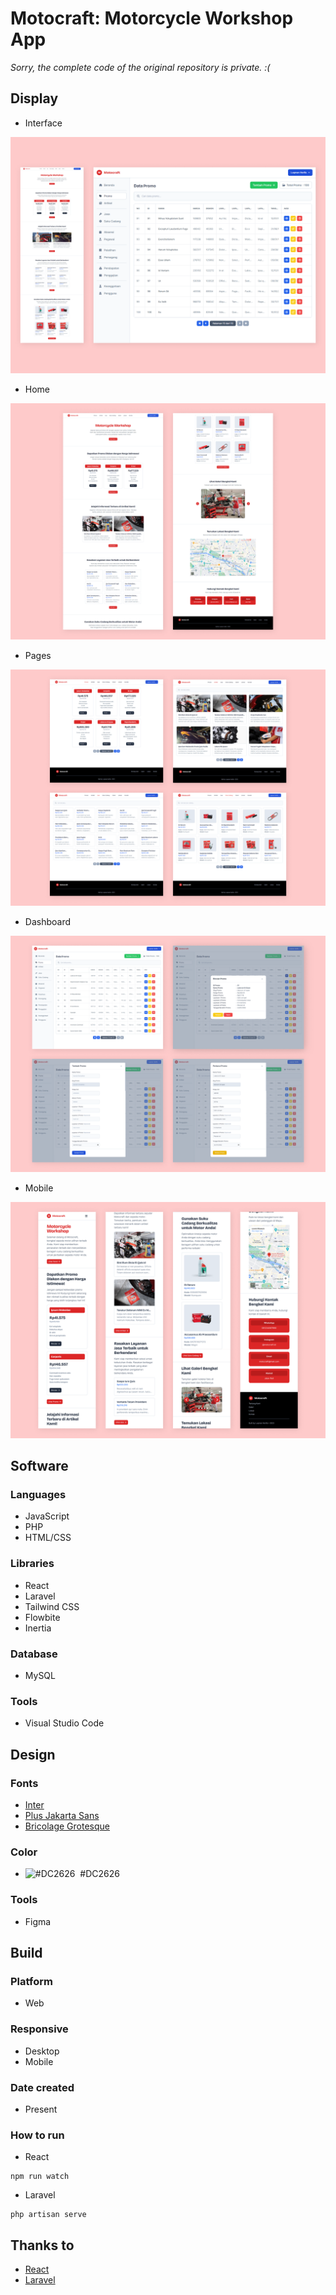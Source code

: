 # Motocraft: Motorcycle Workshop App

*Sorry, the complete code of the original repository is private. :(*

## Display

  - Interface
    
![Display](https://raw.githubusercontent.com/luqmanherifa/luqman-herifa-personal-portfolio-v2/main/public/works/motocraft.png)

  - Home
    
![Display](https://raw.githubusercontent.com/luqmanherifa/luqman-herifa-personal-portfolio-v2/main/public/works/detail/motocrat01.png)

  - Pages
    
![Display](https://raw.githubusercontent.com/luqmanherifa/luqman-herifa-personal-portfolio-v2/main/public/works/detail/motocrat02.png)

  - Dashboard
    
![Display](https://raw.githubusercontent.com/luqmanherifa/luqman-herifa-personal-portfolio-v2/main/public/works/detail/motocrat03.png)

  - Mobile
    
![Display](https://raw.githubusercontent.com/luqmanherifa/luqman-herifa-personal-portfolio-v2/main/public/works/detail/motocrat04.png)

## Software
### Languages
  - JavaScript
  - PHP
  - HTML/CSS

### Libraries
  - React
  - Laravel
  - Tailwind CSS
  - Flowbite
  - Inertia

### Database
  - MySQL

### Tools
  - Visual Studio Code

## Design
### Fonts
  - [Inter](https://fonts.google.com/specimen/Inter)
  - [Plus Jakarta Sans](https://fonts.google.com/specimen/Plus+Jakarta+Sans)
  - [Bricolage Grotesque](https://fonts.google.com/specimen/Bricolage+Grotesque)

### Color
  - ![#DC2626](https://placehold.co/20x20/DC2626/DC2626.png)  #DC2626

### Tools
  - Figma

## Build
### Platform
  - Web

### Responsive
  - Desktop
  - Mobile

### Date created
  - Present

### How to run
  - React
```
npm run watch
```
  - Laravel
```
php artisan serve
```

## Thanks to
  - [React](https://react.dev)
  - [Laravel](https://laravel.com)
